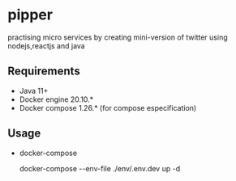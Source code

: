 # pipper
practising micro services by creating mini-version of twitter using nodejs,reactjs and java

## Requirements

- Java 11+
- Docker engine 20.10.*
- Docker compose 1.26.* (for compose especification)

## Usage

- docker-compose

	docker-compose --env-file ./env/.env.dev up -d
